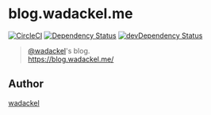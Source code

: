 # blog.wadackel.me

[![CircleCI](https://circleci.com/gh/wadackel/blog.wadackel.me/tree/master.svg?style=svg)](https://circleci.com/gh/wadackel/blog.wadackel.me/tree/master)
[![Dependency Status](https://david-dm.org/wadackel/blog.wadackel.me.svg)](https://david-dm.org/wadackel/blog.wadackel.me)
[![devDependency Status](https://david-dm.org/wadackel/blog.wadackel.me/dev-status.svg)](https://david-dm.org/wadackel/blog.wadackel.me#info=devDependencies)

> [@wadackel](https://twitter.com/wadackel)'s blog.  
> https://blog.wadackel.me/

## Author

[wadackel](https://github.com/wadackel)
